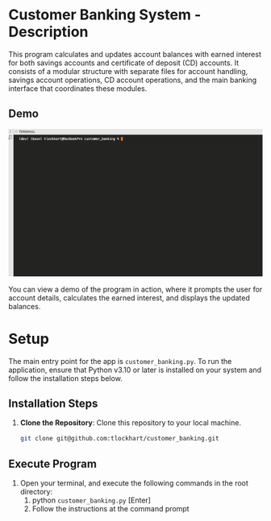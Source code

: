 # Customer Banking System - Description

This program calculates and updates account balances with earned interest for both savings accounts and certificate of deposit (CD) accounts. It consists of a modular structure with separate files for account handling, savings account operations, CD account operations, and the main banking interface that coordinates these modules.

## Demo
![CustomerBanking Demo](./public/images/customer_banking.gif)<br/>

You can view a demo of the program in action, where it prompts the user for account details, calculates the earned interest, and displays the updated balances.

# Setup
The main entry point for the app is `customer_banking.py`. To run the application, ensure that Python v3.10 or later is installed on your system and follow the installation steps below.

## Installation Steps
1. **Clone the Repository**: Clone this repository to your local machine.
   ```bash
   git clone git@github.com:tlockhart/customer_banking.git

## Execute Program
1. Open your terminal, and execute the following commands in the root directory:
    1. python `customer_banking.py` [Enter]
    2. Follow the instructions at the command prompt
